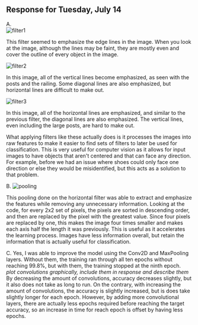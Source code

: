 ## Response for Tuesday, July 14
A.  
![filter1](https://user-images.githubusercontent.com/67922851/87632634-c4486a00-c707-11ea-9606-0d6379efcd63.png)

This filter seemed to emphasize the edge lines in the image. When you look at the image, although the lines may be faint, they are mostly even and cover the outline of every object in the image.

![filter2](https://user-images.githubusercontent.com/67922851/87632641-c6aac400-c707-11ea-9688-ab0b1ee79945.png)

In this image, all of the vertical lines become emphasized, as seen with the posts and the railing. Some diagonal lines are also emphasized, but horizontal lines are difficult to make out.

![filter3](https://user-images.githubusercontent.com/67922851/87632654-cca0a500-c707-11ea-90f9-deefbd1b3daa.png)

In this image, all of the horizontal lines are emphasized, and similar to the previous filter, the diagonal lines are also emphasized. The vertical lines, even including the large posts, are hard to make out.

What applying filters like these actually does is it processes the images into raw features to make it easier to find sets of filters to later be used for classification. This is very useful for computer vision as it allows for input images to have objects that aren't centered and that can face any direction. For example, before we had an issue where shoes could only face one direction or else they would be misidentified, but this acts as a solution to that problem.

B. 
![pooling](https://user-images.githubusercontent.com/67922851/87633122-ce1e9d00-c708-11ea-81b1-724ce785c5d2.png)

This pooling done on the horizontal filter was able to extract and emphasize the features while removing any unnecessary information. Looking at the code, for every 2x2 set of pixels, the pixels are sorted in descending order, and then are replaced by the pixel with the greatest value. Since four pixels are replaced by one, this makes the image four times smaller and makes each axis half the length it was previously. This is useful as it accelerates the learning process. Images have less information overall, but retain the information that is actually useful for classification.

C. Yes, I was able to improve the model using the Conv2D and MaxPooling layers. Without them, the training ran through all ten epochs without reaching 99.8%, but with them, the training stopped at the ninth epoch.  
*plot convolutions graphically, include them in response and describe them*  
By decreasing the amount of convolutions, accuracy decreases slightly, but it also does not take as long to run. On the contrary, with increasing the amount of convolutions, the accuracy is slightly increased, but is does take slightly longer for each epoch. However, by adding more convolutional layers, there are actually less epochs required before reaching the target accuracy, so an increase in time for reach epoch is offset by having less epochs.
